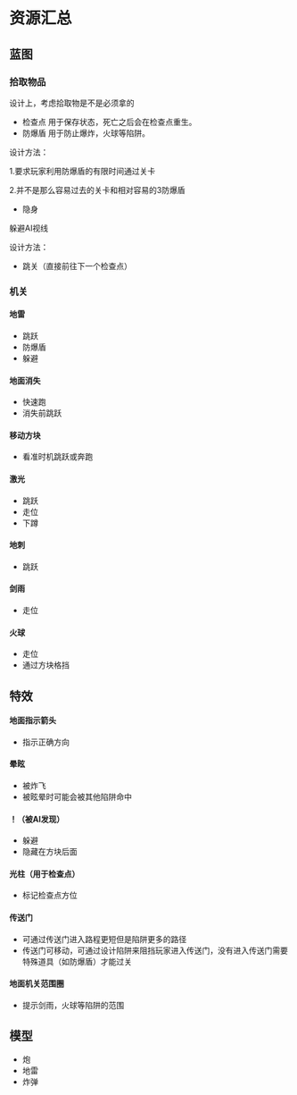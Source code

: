# 资源汇总
## 蓝图
### 拾取物品
设计上，考虑拾取物是不是必须拿的
* 检查点
用于保存状态，死亡之后会在检查点重生。
* 防爆盾
用于防止爆炸，火球等陷阱。

设计方法：

1.要求玩家利用防爆盾的有限时间通过关卡

2.并不是那么容易过去的关卡和相对容易的3防爆盾
* 隐身

躲避AI视线

设计方法：

* 跳关（直接前往下一个检查点）

### 机关
#### 地雷
* 跳跃
* 防爆盾
* 躲避
#### 地面消失
* 快速跑
* 消失前跳跃
#### 移动方块
* 看准时机跳跃或奔跑
#### 激光
* 跳跃
* 走位
* 下蹲
#### 地刺
* 跳跃
#### 剑雨
* 走位
#### 火球
* 走位
* 通过方块格挡
## 特效
#### 地面指示箭头
* 指示正确方向
#### 晕眩
* 被炸飞
* 被眩晕时可能会被其他陷阱命中
#### ！（被AI发现）
* 躲避
* 隐藏在方块后面
#### 光柱（用于检查点）
* 标记检查点方位
#### 传送门
* 可通过传送门进入路程更短但是陷阱更多的路径
* 传送门可移动，可通过设计陷阱来阻挡玩家进入传送门，没有进入传送门需要特殊道具（如防爆盾）才能过关
#### 地面机关范围圈
* 提示剑雨，火球等陷阱的范围
## 模型
* 炮
* 地雷
* 炸弹

  
